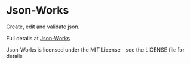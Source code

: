 Json-Works
==========

Create, edit and validate json.

Full details at [Json-Works](https://github.com/johnstevenson/json-works/)

Json-Works is licensed under the MIT License - see the LICENSE file for details